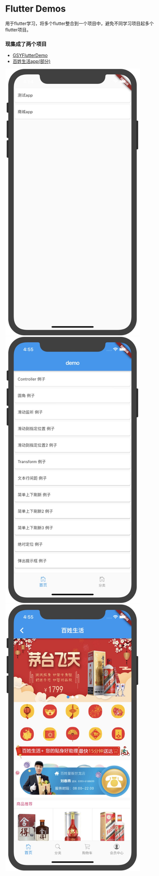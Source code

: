 # Flutter Demos
用于flutter学习，将多个flutter整合到一个项目中，避免不同学习项目起多个flutter项目。

### 现集成了两个项目
- [GSYFlutterDemo](https://github.com/CarGuo/GSYFlutterDemo)
- [百姓生活app(部分)](https://jspang.com/posts/2019/03/01/flutter-shop.html)

<img src="https://github.com/zhaoteee/flutterDemos/blob/master/list.png" width="426px"/>

<img src="https://github.com/zhaoteee/flutterDemos/blob/master/l1.png" width="426px"/>

<img src="https://github.com/zhaoteee/flutterDemos/blob/master/l2.png" width="426px"/>

